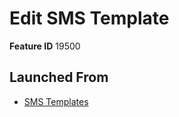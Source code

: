 # Edit SMS Template

**Feature ID** 19500

## Launched From

- [SMS Templates](SMS%20Templates.md)











































































